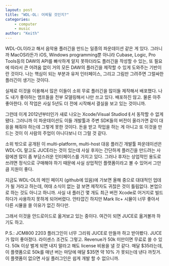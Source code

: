 ```yaml
---
layout: post
title: "WDL-OL: 어찌될 것인지?"
categories:
    - computer
    - music
author: "Keith"
---
```


WDL-OL이라고 해서 음악용 플러긴을 만드는 일종의 파운데이션 같은 게 있다. 그러니까 MacOS라든가 iOS, Windows programming뿐 아니라 Cubase, Logic, Pro Tools등의 DAW의 API를 빠삭하게 알지 못하더라도 플러긴을 작성할 수 있는, 또 필요에 따라서 큰 어려움 없이 거의 모든 DAW의 플러긴을 제작할 수 있게 도와주는 기반이란 것이다. 나는 핵심이 되는 부분과 유저 인터페이스, 그리고 그림만 그려주면 그럴싸한 플러긴이 생기는 것이다.

실제로 이것을 이용해서 많은 이들이 소위 무료 플러긴을 많이들 제작해서 배포했다. 나도 내가 좋아하는 앰프들을 전부 모델링해서 나만 쓰고 있다. 배포하진 않고. 물론 아주 좋아한다. 이 작업은 사실 5년도 더 전에 시작해서 결실을 보고 있는 것이니까.

그런데 이게 2012년부터인가 새로 나오는 Xcode/Visual Studiodㅔ서 동작할 수 없게 됐다. 그러니까 이 파운데이션도 이들 개발툴과 주변 SDK들의 버전이 올라가면 같이 대응을 해줘야 하는데 그렇게 못한 것이다. 돈을 받고 작업을 하는 게 아니고 또 이것을 만드는 것이 이 사람의 주업이 아니다보니 더 그럴 것 같다.

소위 밖으로 공개된 이 multi-platform, multi-host 대응 플러긴 개발툴 파운데이션은 WDL-OL 말고도 JUCE라는 것이 있는데 사실 후자는 간단하게 플러긴을 만드려는 사람에겐 많이 좀 부담스러운 인터페이스를 가지고 있다. 그러나 후자는 상업적인 용도로 쓰려면 정식으로 구매해야 하기 때문에 사실 상업적인 플랫폼이라고 볼 수 있어서 그만큼 지원이 좋다.

지금도 WDL-OL의 메인 페이지 (github에 있음)에 가보면 올해 중으로 대대적인 업데가 될 거라고 하는데, 여태 소식이 없는 걸 보면 제작자도 귀찮은 것이 틀림없다. 본업으로 하는 것도 아니고 하니까. 사실 내 플러긴 몇 개도 최근 버전 Xcode로 어거지로 빌드하다가 사용하지 못하게 되어버렸다. 안타깝긴 하지만 Mark IIc+ 시뮬이 너무 좋아서 다른 시뮬을 쓸 이유가 없긴 하다만. 

그래서 이것을 안드로이드로 옮겨보고 있는 중이다. 여건이 되면 JUCE로 옮겨볼까 하기도 하고.

P.S.: JCM800 2203 플러그인이 너무 그리워 JUCE로 만들까 하고 받아봤다. JUCE가 많이 좋아졌다. 라이센스 조건도 그렇고. Revenue가 50k 미만이면 무료로 쓸 수 있다. 50k 이상 벌게 되면 내지 말라고 해도 license 비용을 낼 것 같다. 매달 $35라는데, 이 플랫폼으로 50k를 매년 버는 마당에 매달 $35면 약 10% 가 못되는데 낸다 까짓거. 이 플랫폼이 없으면 사실 플러그인은 쉽게 개발 할 수 없으니까. 